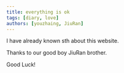 ```yaml
---
title: everything is ok
tags: [diary, love]
authors: [youzhaing, JiuRan]
---
```

I have already known sth about this website. 

Thanks to our good boy JiuRan brother.

Good Luck!
